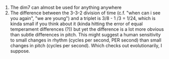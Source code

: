 1. The dim7 can almost be used for anything anywhere
2. The difference between the 3-3-2 division of time (c.f. "when can i see you again", "we are young") and a triplet is 3/8 - 1 /3 = 1/24, which is kinda small if you think about it (kinda hitting the error of equal temperament differences (?)) but yet the difference is a lot more obvious than subtle differences in pitch. This might suggest a human sensitivity to small changes in rhythm (cycles per second, PER second) than small changes in pitch (cycles per second). Which checks out evolutionarily, I suppose.
